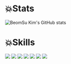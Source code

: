 

<!--
**Indigochi1d/indigochi1d** is a ✨ _special_ ✨ repository because its `README.md` (this file) appears on your GitHub profile.

Here are some ideas to get you started:

- 🔭 I’m currently working on ...
- 🌱 I’m currently learning ...
- 👯 I’m looking to collaborate on ...
- 🤔 I’m looking for help with ...
- 💬 Ask me about ...
- 📫 How to reach me: ...
- 😄 Pronouns: ...
- ⚡ Fun fact: ...
-->
<h1>💥Stats</h1>

![BeomSu Kim's GitHub stats](https://github-readme-stats.vercel.app/api?username=indigochi1d&show_icons=true&theme=radical)
<br/>
<h1>💥Skills</h1>
<div style={display:'flex',flex-direction:'row}>
  <img src="https://img.shields.io/badge/HTML5-E34F26?style=flat&logo=html5&logoColor=white"/> 
  <img src="https://img.shields.io/badge/CSS3-1572B6?style=flat&logo=css3&logoColor=white"/> 
  <img src="https://img.shields.io/badge/JavaScript-F7DF1E?style=flat&logo=javascript&logoColor=black"/>
  <img src="https://img.shields.io/badge/TypeScript-3178C6?style=flat&logo=typescript&logoColor=white"/>
  <img src="https://img.shields.io/badge/React-61DAFB?style=flat&logo=react&logoColor=white"/>
<!--   <img src="https://img.shields.io/badge/Next.js-000000?style=flat&logo=next.js&logoColor=white"/> -->
  <img src="https://img.shields.io/badge/Redux-764ABC?style=flat&logo=redux&logoColor=white"/>
<!--   <img src="https://img.shields.io/badge/Three.js-000000?style=flat&logo=threedotjs&logoColor=white"/> -->
  <img src="https://img.shields.io/badge/Python-ECD53F?style=flat&logo=python&logoColor=#3776AB"/>
</div>
<!-- <h1>💥Activities</h1>
<div>
  <div style={display:'flex',flex-direction:'row}>
    <a href="https://indigochi1d.tistory.com/" target="_blank"><img src="https://img.shields.io/badge/DevBlog-FF5722?style=flat&logo=tistory&logoColor=white"/></a>
  </div>
</div> -->


